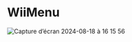 # WiiMenu

![Capture d’écran 2024-08-18 à 16 15 56](https://github.com/user-attachments/assets/a6c77ae3-dbc3-4b8e-bf27-1bc5c08b9e1a)
